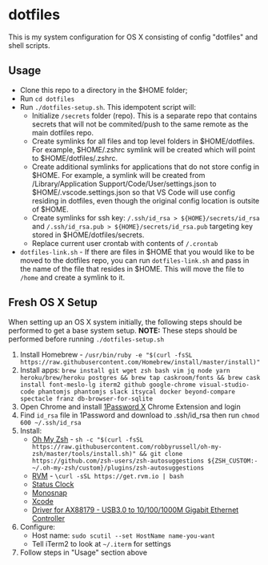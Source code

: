 # dotfiles

This is my system configuration for OS X consisting of config "dotfiles" and shell scripts.

## Usage

- Clone this repo to a directory in the $HOME folder;
- Run `cd dotfiles`
- Run `./dotfiles-setup.sh`.  This idempotent script will:
  - Initialize `/secrets` folder (repo).  This is a separate repo that contains secrets that will not be commited/push to the same remote as the main dotfiles repo.
  - Create symlinks for all files and top level folders in $HOME/dotfiles.  For example, $HOME/.zshrc symlink will be created which will point to $HOME/dotfiles/.zshrc.
  - Create additional symlinks for applications that do not store config in $HOME.  For example, a symlink will be created from /Library/Application Support/Code/User/settings.json to $HOME/.vscode.settings.json so that VS Code will use config residing in dotfiles, even though the original config location is outsite of $HOME.
  - Create symlinks for ssh key: `/.ssh/id_rsa > ${HOME}/secrets/id_rsa` and `/.ssh/id_rsa.pub > ${HOME}/secrets/id_rsa.pub` targeting key stored in $HOME/dotfiles/secrets.
  - Replace current user crontab with contents of `/.crontab`
- `dotfiles-link.sh` -  If there are files in $HOME that you would like to be moved to the dotfiles repo, you can run `dotfiles-link.sh` and pass in the name of the file that resides in $HOME.  This will move the file to `/home` and create a symlink to it.

## Fresh OS X Setup

When setting up an OS X system initially, the following steps should be performed to get a base system setup.  **NOTE:** These steps should be performed before running `./dotfiles-setup.sh`

1. Install Homebrew - `/usr/bin/ruby -e "$(curl -fsSL https://raw.githubusercontent.com/Homebrew/install/master/install)"`
2. Install apps: `brew install git wget zsh bash vim jq node yarn heroku/brew/heroku postgres && brew tap caskroom/fonts && brew cask install font-meslo-lg iterm2 github google-chrome visual-studio-code phantomjs phantomjs slack itsycal docker beyond-compare spectacle franz db-browser-for-sqlite`
1. Open Chrome and install [1Password X](https://chrome.google.com/webstore/detail/1password-x-%E2%80%93-password-ma/aeblfdkhhhdcdjpifhhbdiojplfjncoa?hl=en) Chrome Extension and login
1. Find `id_rsa` file in 1Password and download to .ssh/id_rsa then run `chmod 600 ~/.ssh/id_rsa`
1. Install:
   - [Oh My Zsh](https://github.com/robbyrussell/oh-my-zsh) - `sh -c "$(curl -fsSL https://raw.githubusercontent.com/robbyrussell/oh-my-zsh/master/tools/install.sh)" && git clone https://github.com/zsh-users/zsh-autosuggestions ${ZSH_CUSTOM:-~/.oh-my-zsh/custom}/plugins/zsh-autosuggestions`
   - [RVM](https://rvm.io/rvm/install) - `\curl -sSL https://get.rvm.io | bash`
   - [Status Clock](https://itunes.apple.com/us/app/status-clock/id552792489?mt=12)
   - [Monosnap](https://://itunes.apple.com/ru/app/monosnap/id540348655)
   - [Xcode](https://itunes.apple.com/us/app/xcode/id497799835?ls=1&mt=12)
   - [Driver for AX88179 - USB3.0 to 10/100/1000M Gigabit Ethernet Controller](http://www.asix.com.tw/products.php?op=pItemdetail&PItemID=131;71;112)
1. Configure:
   - Host name: `sudo scutil --set HostName name-you-want`
   - Tell iTerm2 to look at `~/.iterm` for settings
1. Follow steps in "Usage" section above
